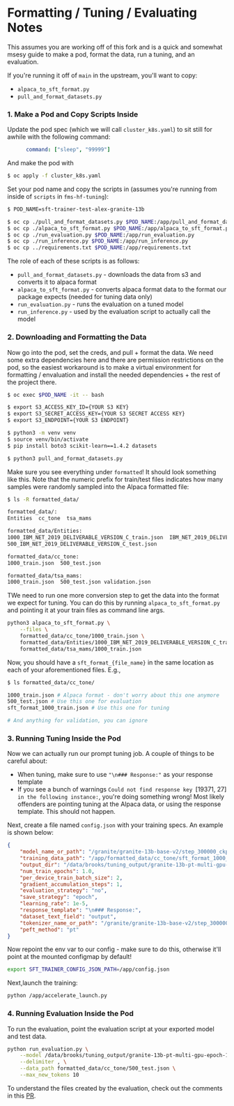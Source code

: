 # Formatting / Tuning / Evaluating Notes

This assumes you are working off of this fork and is a quick and somewhat msesy guide to make a pod, format the data, run a tuning, and an evaluation.

If you're running it off of `main` in the upstream, you'll want to copy:
- `alpaca_to_sft_format.py`
- `pull_and_format_datasets.py`


### 1. Make a Pod and Copy Scripts Inside
Update the pod spec (which we will call `cluster_k8s.yaml`) to sit still for awhile with the following command:
```yaml
      command: ["sleep", "99999"]
```
And make the pod with 
```bash
$ oc apply -f cluster_k8s.yaml
```

Set your pod name and copy the scripts in (assumes you're running from inside of `scripts` in `fms-hf-tuning`):

```bash
$ POD_NAME=sft-trainer-test-alex-granite-13b

$ oc cp ./pull_and_format_datasets.py $POD_NAME:/app/pull_and_format_datasets.py
$ oc cp ./alpaca_to_sft_format.py $POD_NAME:/app/alpaca_to_sft_format.py
$ oc cp ./run_evaluation.py $POD_NAME:/app/run_evaluation.py
$ oc cp ./run_inference.py $POD_NAME:/app/run_inference.py
$ oc cp ../requirements.txt $POD_NAME:/app/requirements.txt
```

The role of each of these scripts is as follows:
- `pull_and_format_datasets.py` - downloads the data from s3 and converts it to alpaca format
- `alpaca_to_sft_format.py` - converts alpaca format data to the format our package expects (needed for tuning data only)
- `run_evaluation.py` - runs the evaluation on a tuned model
- `run_inference.py` - used by the evaluation script to actually call the model

### 2. Downloading and Formatting the Data
Now go into the pod, set the creds, and pull + format the data. We need some extra dependencies here and there are permission restrictions on the pod, so the easiest workaround is to make a virtual environment for formatting / envaluation and install the needed dependencies + the rest of the project there.

```bash
$ oc exec $POD_NAME -it -- bash

$ export S3_ACCESS_KEY_ID={YOUR S3 KEY}
$ export S3_SECRET_ACCESS_KEY={YOUR S3 SECRET ACCESS KEY}
$ export S3_ENDPOINT={YOUR S3 ENDPOINT}

$ python3 -m venv venv
$ source venv/bin/activate
$ pip install boto3 scikit-learn==1.4.2 datasets

$ python3 pull_and_format_datasets.py
```

Make sure you see everything under `formatted`! It should look something like this. Note that the numeric prefix for train/test files indicates how many samples were randomly sampled into the Alpaca formatted file:
```bash
$ ls -R formatted_data/

formatted_data/:
Entities  cc_tone  tsa_mams

formatted_data/Entities:
1000_IBM_NET_2019_DELIVERABLE_VERSION_C_train.json  IBM_NET_2019_DELIVERABLE_VERSION_C_dev.json
500_IBM_NET_2019_DELIVERABLE_VERSION_C_test.json

formatted_data/cc_tone:
1000_train.json  500_test.json

formatted_data/tsa_mams:
1000_train.json  500_test.json validation.json
```

TWe need to run one more conversion step to get the data into the format we expect for tuning. You can do this by running `alpaca_to_sft_format.py` and pointing it at your train files as command line args.

```bash
python3 alpaca_to_sft_format.py \
    --files \
    formatted_data/cc_tone/1000_train.json \
    formatted_data/Entities/1000_IBM_NET_2019_DELIVERABLE_VERSION_C_train.json \
    formatted_data/tsa_mams/1000_train.json
```

Now, you should have a `sft_format_{file_name}` in the same location as each of your aforementioned files. E.g.,
```bash
$ ls formatted_data/cc_tone/

1000_train.json # Alpaca format - don't worry about this one anymore
500_test.json # Use this one for evaluation
sft_format_1000_train.json # Use this one for tuning

# And anything for validation, you can ignore
```

### 3. Running Tuning Inside the Pod
Now we can actually run our prompt tuning job. A couple of things to be careful about:

- When tuning, make sure to use `"\n### Response:"` as your response template
- If you see a bunch of warnings `Could not find response key `[19371, 27]` in the following instance:`, you're doing something wrong! Most likely offenders are pointing tuning at the Alpaca data, or using the response template. This should not happen.

Next, create a file named `config.json` with your training specs. An example is shown below:
```json
{
    "model_name_or_path": "/granite/granite-13b-base-v2/step_300000_ckpt",
    "training_data_path": "/app/formatted_data/cc_tone/sft_format_1000_train.json",
    "output_dir": "/data/brooks/tuning_output/granite-13b-pt-multi-gpu-epoch-1",
    "num_train_epochs": 1.0,
    "per_device_train_batch_size": 2,
    "gradient_accumulation_steps": 1,
    "evaluation_strategy": "no",
    "save_strategy": "epoch",
    "learning_rate": 1e-5,
    "response_template": "\n### Response:",
    "dataset_text_field": "output",
    "tokenizer_name_or_path": "/granite/granite-13b-base-v2/step_300000_ckpt",
    "peft_method": "pt"
}
```

Now repoint the env var to our config - make sure to do this, otherwise it'll point at the mounted configmap by default!
```bash
export SFT_TRAINER_CONFIG_JSON_PATH=/app/config.json
```

Next,launch the training:
```bash
python /app/accelerate_launch.py
```

### 4. Running Evaluation Inside the Pod 
To run the evaluation, point the evaluation script at your exported model and test data.

```bash
python run_evaluation.py \
    --model /data/brooks/tuning_output/granite-13b-pt-multi-gpu-epoch-1  \
    --delimiter , \
    --data_path formatted_data/cc_tone/500_test.json \
    --max_new_tokens 10
```

To understand the files created by the evaluation, check out the comments in this [PR](https://github.com/foundation-model-stack/fms-hf-tuning/pull/102).
